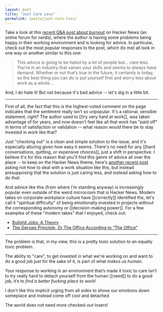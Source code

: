```yaml
---
layout: post
title: "Just Care Less"
permalink: /posts/just-care-less/
---
```


Take a look at this [recent Q&A post about burnout](https://news.ycombinator.com/item?id=33260525) on Hacker News (an online forum for nerds), where the author is having some problems being happy in their working environment and is looking for advice. In particular, check out the most popular responses to the post, which (to me) all look in one way or another similar to this one:

> This advice is going to be hated by a lot of people but... care less. You’re in an industry that values your skills and seems to always have demand. Whether or not that’s true in the future, it certainly is today, so the best thing you can do is put yourself first and worry less about work as a whole...

And, I do hate it! But not because it's bad advice -- let's dig in a little bit.

---

First of all, the fact that this is the highest-voted comment on the page indicates that the sentiment really isn't so unpopular. It's a rational, sensible statement, right? The author used to [[try very hard at work]], was taken advantage of for years, and now doesn't feel like all that work has "paid off" in terms of satisfaction or validation -- what reason _would_ there be to stay invested in work like that?

Just "checking out" is a clean and simple solution to the issue, and it's especially alluring given how easy it seems. There's no need for any [[hard conversations, quitting, or expensive choices]], just a shift in perspective. I believe it's for this reason that you'll find this genre of advice all over the place -- to keep on the Hacker News theme, here's [another recent post](https://news.ycombinator.com/item?id=33054652) asking not _how_ to deal with a work situation like this, but instead presupposing that the solution is just caring less, and instead asking how to do _that_.

And advice like this (from where I'm standing anyway) is increasingly popular even outside of the weird microcosm that is Hacker News. Modern takes on corporate workplace culture have [[correctly]] identified the, let's call it "spiritual difficulty" of being emotionally invested in projects without the corresponding autonomy or [[decision-making power]]. For a few examples of these "modern takes" that I enjoyed, check out:

* [Bullshit Jobs: A Theory](https://en.wikipedia.org/wiki/Bullshit_Jobs)
* [The Gervais Principle, Or The Office According to “The Office”](https://www.ribbonfarm.com/2009/10/07/the-gervais-principle-or-the-office-according-to-the-office/)

---

The problem is that, in my view, this is a pretty toxic solution to an equally toxic problem.

The ability to "care", to get invested in what we're working on and want to do a good job just for the sake of it, is part of what _makes us human_.

Your response to working in an environment that’s made it toxic to care isn’t to try really hard to detach yourself from the human [[need]] to do a good job, it’s to _find a better fucking place to work_!

I don't like this implicit urging from all sides to shove our emotions down someplace and instead come off cool and detached

The world does not need more checked-out losers!
